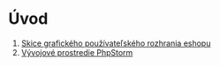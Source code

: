 # Úvod

1. [Skice grafického používateľského rozhrania eshopu](skice-grafickeho-pouzivatelskeho-rozhrania-eshopu/)
2. [Vývojové prostredie PhpStorm](vyvojove-prostredie-phpstorm/)

